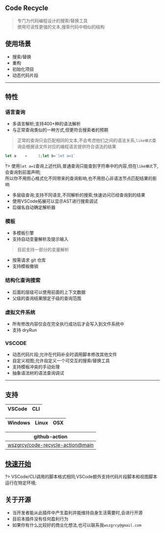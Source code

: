 ## Code Recycle
> 专门为代码编程设计的搜索/替换工具  
> 使用可读性更强的文本,搜索代码中相似的结构

## 使用场景

- 搜索/替换
- 重构
- 初始化项目
- 动态代码片段



---

## 特性
### 语言查询
- 多语言解析;支持400+种的语法解析
- 与正常查询类似的一种方式,但更符合搜索者的预期

> 正常的查询只会匹配相同的文本,不会考虑他们之间的语法关系,`like模式`查询会根据该文件对应的编程语言提供符合语法的结果

```ts
let a    =     1;let b=`let a=1`
```
?> 使用`let a=1`查询上述代码,普通查询只能查到字符串中的内容,但在`like模式`下,会查询到前面声明;  
所以你不用担心格式化不同带来的查询影响,也不用担心非语法节点匹配结果的影响

- 多层级查询;支持不同语言,不同解析的搜索;快速访问已经查询到的结果
- 使用VSCode拓展可以显示AST进行搜索调试
- 后缀名自动确定解析器

### 模板
- 多模板引擎
- 支持自动变量解析及提示输入

> 目前支持一部分的变量解析

- 按需请求 git 仓库
- 支持模板撤销

### 结构化查询搜索
- 后面的层级可以使用前面的上下文数据
- 父级的查询结果限定子级的查询范围

### 虚拟文件系统
- 所有修改内容仅会在完全执行成功后才会写入到文件系统中
- 支持 dryRun

### VSCODE
- 动态代码片段;允许在代码补全时调用脚本修改其他文件
- 自定义视图;允许自定义一个可交互的搜索/替换工具
- 支持模板冲突的手动处理
- 抽象语法树的语法查询调试

---

## 支持
|VSCode|CLI|
|-|-|


| Windows  | Linux | OSX |
| ------- | ------- | ---- |

| github-action  | 
| ------- |
|[wszgrcy/code-recycle-action@main](https://github.com/wszgrcy/code-recycle-action)|

## [快速开始](./快速开始.md)

?> VSCode/CLI调用的脚本格式相同;VSCode额外支持代码片段脚本和视图脚本运行在特定环境;






## 关于开源

- 当开发者能从此插件中产生盈利并能维持自身生活需要时,会进行开源
- 目前本插件没有任何盈利行为
- 如果你有什么比较好的商业化想法,也可以联系我`wszgrcy@gmail.com`